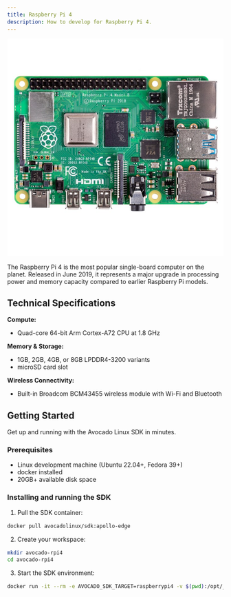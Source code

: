 ```yaml
---
title: Raspberry Pi 4
description: How to develop for Raspberry Pi 4.
---
```


![Raspberry Pi 4](../rpi-4.jpg)

The Raspberry Pi 4 is the most popular single-board computer on the planet. Released in June 2019, it represents a major upgrade in processing power and memory capacity compared to earlier Raspberry Pi models.

## Technical Specifications

**Compute:**
- Quad-core 64-bit Arm Cortex-A72 CPU at 1.8 GHz

**Memory & Storage:**
- 1GB, 2GB, 4GB, or 8GB LPDDR4-3200 variants
- microSD card slot

**Wireless Connectivity:**
- Built-in Broadcom BCM43455 wireless module with Wi-Fi and Bluetooth

## Getting Started

Get up and running with the Avocado Linux SDK in minutes.

### Prerequisites

- Linux development machine (Ubuntu 22.04+, Fedora 39+)
- docker installed
- 20GB+ available disk space

### Installing and running the SDK

1. Pull the SDK container:

```bash
docker pull avocadolinux/sdk:apollo-edge
```

2. Create your workspace:

```bash
mkdir avocado-rpi4
cd avocado-rpi4
```

3. Start the SDK environment:

```bash
docker run -it --rm -e AVOCADO_SDK_TARGET=raspberrypi4 -v $(pwd):/opt/_avocado/src:ro -v $(pwd)/_avocado:/opt/_avocado:rw --entrypoint entrypoint.sh avocadolinux/sdk:apollo-edge /bin/bash
```
